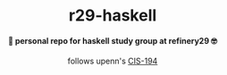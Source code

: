 <h1 align="center">r29-haskell</h1>
<h4 align="center">📓 personal repo for haskell study group at refinery29 🤓</h4>

<p align="center">follows upenn's <a href="http://www.seas.upenn.edu/~cis194/spring13/">CIS-194</a><p>
